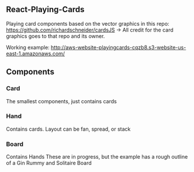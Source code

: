 ## React-Playing-Cards
Playing card components based on the vector graphics in this repo: https://github.com/richardschneider/cardsJS -> All credit for the card graphics goes to that repo and its owner.

Working example: http://aws-website-playingcards-cqzb8.s3-website-us-east-1.amazonaws.com/

## Components

### Card
The smallest components, just contains cards
### Hand
Contains cards.  Layout can be fan, spread, or stack
### Board
Contains Hands
These are in progress, but the example has a rough outline of a Gin Rummy and Solitaire Board
